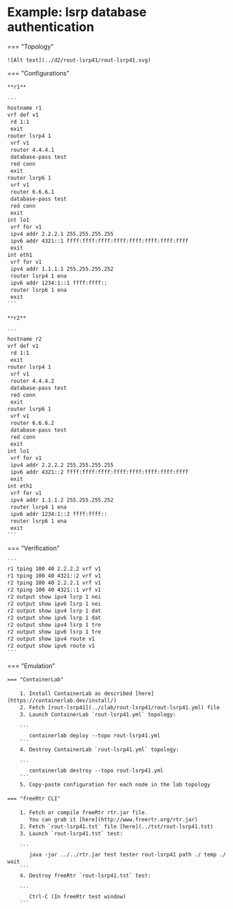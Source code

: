 # Example: lsrp database authentication

=== "Topology"

    ![Alt text](../d2/rout-lsrp41/rout-lsrp41.svg)

=== "Configurations"

    **r1**

    ```
    hostname r1
    vrf def v1
     rd 1:1
     exit
    router lsrp4 1
     vrf v1
     router 4.4.4.1
     database-pass test
     red conn
     exit
    router lsrp6 1
     vrf v1
     router 6.6.6.1
     database-pass test
     red conn
     exit
    int lo1
     vrf for v1
     ipv4 addr 2.2.2.1 255.255.255.255
     ipv6 addr 4321::1 ffff:ffff:ffff:ffff:ffff:ffff:ffff:ffff
     exit
    int eth1
     vrf for v1
     ipv4 addr 1.1.1.1 255.255.255.252
     router lsrp4 1 ena
     ipv6 addr 1234:1::1 ffff:ffff::
     router lsrp6 1 ena
     exit
    ```

    **r2**

    ```
    hostname r2
    vrf def v1
     rd 1:1
     exit
    router lsrp4 1
     vrf v1
     router 4.4.4.2
     database-pass test
     red conn
     exit
    router lsrp6 1
     vrf v1
     router 6.6.6.2
     database-pass test
     red conn
     exit
    int lo1
     vrf for v1
     ipv4 addr 2.2.2.2 255.255.255.255
     ipv6 addr 4321::2 ffff:ffff:ffff:ffff:ffff:ffff:ffff:ffff
     exit
    int eth1
     vrf for v1
     ipv4 addr 1.1.1.2 255.255.255.252
     router lsrp4 1 ena
     ipv6 addr 1234:1::2 ffff:ffff::
     router lsrp6 1 ena
     exit
    ```

=== "Verification"

    ```
    r1 tping 100 40 2.2.2.2 vrf v1
    r1 tping 100 40 4321::2 vrf v1
    r2 tping 100 40 2.2.2.1 vrf v1
    r2 tping 100 40 4321::1 vrf v1
    r2 output show ipv4 lsrp 1 nei
    r2 output show ipv6 lsrp 1 nei
    r2 output show ipv4 lsrp 1 dat
    r2 output show ipv6 lsrp 1 dat
    r2 output show ipv4 lsrp 1 tre
    r2 output show ipv6 lsrp 1 tre
    r2 output show ipv4 route v1
    r2 output show ipv6 route v1
    ```

=== "Emulation"

    === "ContainerLab"

        1. Install ContainerLab as described [here](https://containerlab.dev/install/)  
        2. Fetch [rout-lsrp41](../clab/rout-lsrp41/rout-lsrp41.yml) file  
        3. Launch ContainerLab `rout-lsrp41.yml` topology:  

        ```
           containerlab deploy --topo rout-lsrp41.yml  
        ```
        4. Destroy ContainerLab `rout-lsrp41.yml` topology:  

        ```
           containerlab destroy --topo rout-lsrp41.yml  
        ```
        5. Copy-paste configuration for each node in the lab topology

    === "freeRtr CLI"

        1. Fetch or compile freeRtr rtr.jar file.  
           You can grab it [here](http://www.freertr.org/rtr.jar)  
        2. Fetch `rout-lsrp41.tst` file [here](../tst/rout-lsrp41.tst)  
        3. Launch `rout-lsrp41.tst` test:  

        ```
           java -jar ../../rtr.jar test tester rout-lsrp41 path ./ temp ./ wait
        ```
        4. Destroy freeRtr `rout-lsrp41.tst` test:  

        ```
           Ctrl-C (In freeRtr test window)
        ```


